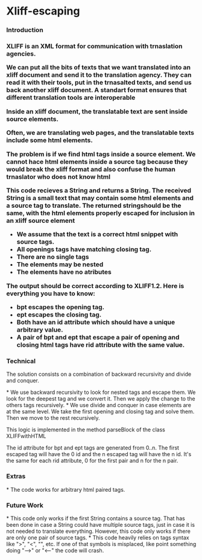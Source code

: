 <h1> Xliff-escaping </h1>

<h3> Introduction <h3>
<p> XLIFF is an XML format for communication with trnaslation agencies.</p>
<p> We can put all the bits of texts that we want translated into an xliff document and send it to the translation agency.
They can read it with their tools, put in the trnasalted texts, and send us back another xliff document. A standart format ensures that different translation tools are interoperable </p>
<p> Inside an xliff document, the translatable text are sent inside source elements.</p>

<p> Often, we are translating web pages, and the translatable texts include some html elements. </p>
<p> The problem is if we find html tags inside a source element. We cannot hace html elements inside a source tag because they would break the xliff format and also confuse the human trnaslator who does not know html </p>

<p> This code recieves a String and returns a String. The received String is a small text that may contain some html elements and a source tag to translate. The returned stringshould be the same, with the html elements properly escaped for inclusion in an xliff source element</p>

* We assume that the text is a correct html snippet with source tags.
* All openings tags have matching closing tag.
* There are no single tags
* The elements may be nested
* The elements have no atributes

<p> The output should be correct according to XLIFF1.2. Here is everything you have to know: </p>

* bpt escapes the opening tag.
* ept escapes the closing tag.
* Both have an id attribute which should have a unique arbitrary value.
* A pair of bpt and ept that escape a pair of opening and closing html tags have rid attribute with the same value.

<h3>Technical</h3>
<p> The solution consists on a combination of backward recursivity and divide and conquer.</p>
* We use backward recursivity to look for nested tags and escape them. We look for the deepest tag and we convert it. Then we apply the change to the others tags recursively.
* We use divide and conquer in case elements are at the same level. We take the first opening and closing tag and solve them. Then we move to the rest recursively.

<p> This logic is implemented in the method parseBlock of the class XLIFFwithHTML</p>

<p> The id attribute for bpt and ept tags are generated from 0..n. The first escaped tag will have the 0 id and the n escaped tag will have the n id. It's the same for each rid attribute, 0 for the first pair and n for the n pair. </p>

<h3>Extras</h3>
* The code works for arbitrary html paired tags.

<h3> Future Work </h3>
* This code only works if the first String contains a source tag. That has been done in case a String could have multiple source tags, just in case it is not needed to translate everything. However, this code only works if there are only one pair of source tags.
* This code heavily relies on tags syntax like ">", "<", "</*>", etc. If one of that symbols is misplaced, like point something doing "-->" or "<--" the code will crash. 
